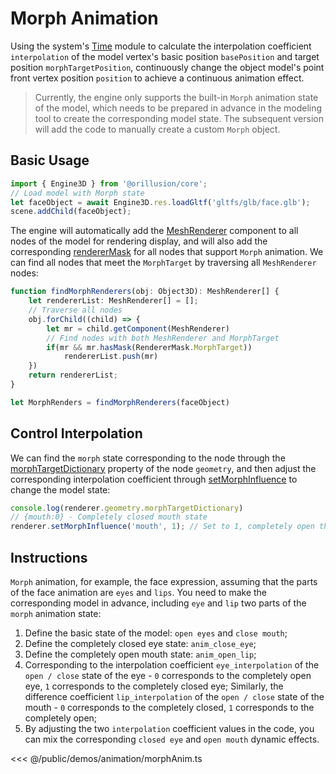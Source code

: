 # Morph Animation

Using the system's [Time](/api/classes/Time) module to calculate the interpolation coefficient `interpolation` of the model vertex's basic position `basePosition` and target position `morphTargetPosition`, continuously change the object model's point front vertex position `position` to achieve a continuous animation effect.

> Currently, the engine only supports the built-in `Morph` animation state of the model, which needs to be prepared in advance in the modeling tool to create the corresponding model state. The subsequent version will add the code to manually create a custom `Morph` object.

## Basic Usage

```ts
import { Engine3D } from '@orillusion/core';
// Load model with Morph state
let faceObject = await Engine3D.res.loadGltf('gltfs/glb/face.glb');
scene.addChild(faceObject);
```
The engine will automatically add the [MeshRenderer](/api/classes/MeshRenderer) component to all nodes of the model for rendering display, and will also add the corresponding [rendererMask](/api/classes/MeshRenderer#renderermask) for all nodes that support `Morph` animation. We can find all nodes that meet the `MorphTarget` by traversing all `MeshRenderer` nodes:
```ts
function findMorphRenderers(obj: Object3D): MeshRenderer[] {
    let rendererList: MeshRenderer[] = [];
    // Traverse all nodes
    obj.forChild((child) => {
        let mr = child.getComponent(MeshRenderer)
        // Find nodes with both MeshRenderer and MorphTarget
        if(mr && mr.hasMask(RendererMask.MorphTarget))
            rendererList.push(mr)   
    })
    return rendererList;
}

let MorphRenders = findMorphRenderers(faceObject)
```

## Control Interpolation
We can find the `morph` state corresponding to the node through the [morphTargetDictionary](/api/classes/GeometryBase#morphtargetdictionary) property of the node `geometry`, and then adjust the corresponding interpolation coefficient through [setMorphInfluence](/api/classes/MeshRenderer#setmorphinfluence) to change the model state:
```ts
console.log(renderer.geometry.morphTargetDictionary)
// {mouth:0} - Completely closed mouth state
renderer.setMorphInfluence('mouth', 1); // Set to 1, completely open the mouth
```

## Instructions
`Morph` animation, for example, the face expression, assuming that the parts of the face animation are `eyes` and `lips`. You need to make the corresponding model in advance, including `eye` and `lip` two parts of the `morph` animation state:

1. Define the basic state of the model: `open eyes` and `close mouth`;
2. Define the completely closed eye state: `anim_close_eye`;
3. Define the completely open mouth state: `anim_open_lip`;
4. Corresponding to the interpolation coefficient `eye_interpolation` of the `open / close` state of the eye - `0` corresponds to the completely open eye, `1` corresponds to the completely closed eye;
Similarly, the difference coefficient `lip_interpolation` of the `open / close` state of the mouth - `0` corresponds to the completely closed, `1` corresponds to the completely open;
5. By adjusting the two `interpolation` coefficient values in the code, you can mix the corresponding `closed eye` and `open mouth` dynamic effects.

<Demo :height="500" src="/demos/animation/morphAnim.ts"></Demo>

<<< @/public/demos/animation/morphAnim.ts